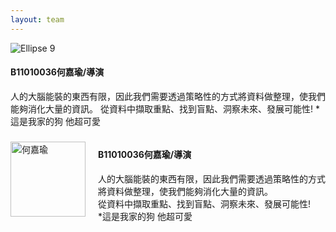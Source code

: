 ```yaml
---
layout: team
---
```



![Ellipse 9](https://github.com/justinlin099/Design-Method-Website/assets/61717681/1dddeddf-cc5e-4463-b531-080013fc5abb)
#### B11010036何嘉瑜/導演
人的大腦能裝的東西有限，因此我們需要透過策略性的方式將資料做整理，使我們能夠消化大量的資訊。
從資料中擷取重點、找到盲點、洞察未來、發展可能性!
*這是我家的狗 他超可愛

<div style="display: flex; align-items: center;">
    <img src="https://github.com/justinlin099/Design-Method-Website/assets/61717681/1dddeddf-cc5e-4463-b531-080013fc5abb" alt="何嘉瑜" width="120" style="margin-right: 20px;">
    <div>
        <h4>B11010036何嘉瑜/導演</h4>
        人的大腦能裝的東西有限，因此我們需要透過策略性的方式將資料做整理，使我們能夠消化大量的資訊。<br>
        從資料中擷取重點、找到盲點、洞察未來、發展可能性!<br>
        *這是我家的狗 他超可愛
    </div>
</div>
